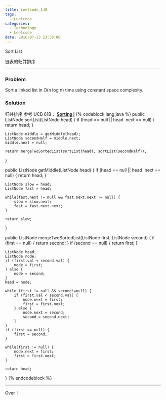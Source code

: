 ```yaml
---
title: Leetcode_148
tags:
  - Leetcode
categories:
  - Technology
  - Leetcode
date: 2016-07-23 23:39:00
---
```

Sort List

链表的归并排序
<!-- more -->

***

### Problem
Sort a linked list in O(n log n) time using constant space complexity.



### Solution 
归并排序
参考 UCB 61B：
**<a href="/ucb61b/lecture29-SortingI/">Sorting I</a>**
{% codeblock lang:java  %}
public ListNode sortList(ListNode head) {
    if (head == null || head .next == null) {
        return head;
    }

    ListNode middle = getMiddle(head);
    ListNode secondHalf = middle.next;
    middle.next = null;

    return mergeTwoSortedList(sortList(head), sortList(secondHalf));
}

public ListNode getMiddle(ListNode head) {
    if (head == null || head .next == null) {
        return head;
    }

    ListNode slow = head;
    ListNode fast = head;

    while(fast.next != null && fast.next.next != null) {
        slow = slow.next;
        fast = fast.next.next;
    }

    return slow;
}

public ListNode mergeTwoSortedList(ListNode first, ListNode second) {
    if (first == null) {
        return second;
    }
    if (second == null) {
        return first;
    }

    ListNode head;
    ListNode node;
    if (first.val < second.val) {
        node = first;
    } else {
        node = second;
    }
    head = node;

    while (first != null && second!=null) {
        if (first.val < second.val) {
            node.next = first;
            first = first.next;
        } else {
            node.next = second;
            second = second.next;
        }
    }
    if (first == null) {
        first = second;
    }

    while(first != null) {
        node.next = first;
        first = first.next;
    }

    return head;

}
{% endcodeblock %}

*** 

Over！










































